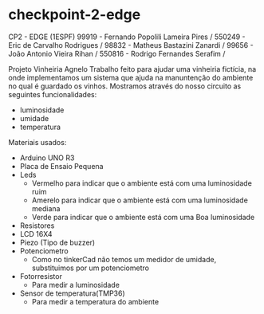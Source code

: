 # checkpoint-2-edge
CP2 - EDGE (1ESPF)
99919 - Fernando Popolili Lameira Pires / 
550249 - Eric de Carvalho Rodrigues / 
98832 - Matheus Bastazini Zanardi / 
99656 - João Antonio Vieira Rihan / 
550816 - Rodrigo Fernandes Serafim /

Projeto Vinheiria Agnelo
Trabalho feito para ajudar uma vinheiria fictícia, na onde implementamos um sistema que ajuda na manuntenção do ambiente no qual é guardado os vinhos.
Mostramos através do nosso circuito as seguintes funcionalidades:
 - luminosidade
 - umidade
 - temperatura

Materiais usados:
- Arduino UNO R3
- Placa de Ensaio Pequena
- Leds 
    - Vermelho para indicar que o ambiente está com uma luminosidade ruim
    - Amerelo para indicar que o ambiente está com uma luminosidade mediana 
    - Verde para indicar que o ambiente está com uma Boa luminosidade
- Resistores
- LCD 16X4
- Piezo (Tipo de buzzer)
- Potenciometro
    -  Como no tinkerCad não temos um medidor de umidade, substituimos por um potenciometro
- Fotorresistor
    - Para medir a luminosidade
- Sensor de temperatura(TMP36)
    - Para medir a temperatura do ambiente


